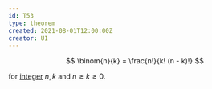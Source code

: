 ```yaml
---
id: T53
type: theorem
created: 2021-08-01T12:00:00Z
creator: U1
---
```

$$
\binom{n}{k} = \frac{n!}{k! (n - k)!}
$$

for [integer](#integer) $n, k$ and $n \geq k \geq 0$.

[](D52#binomial-coefficient)
